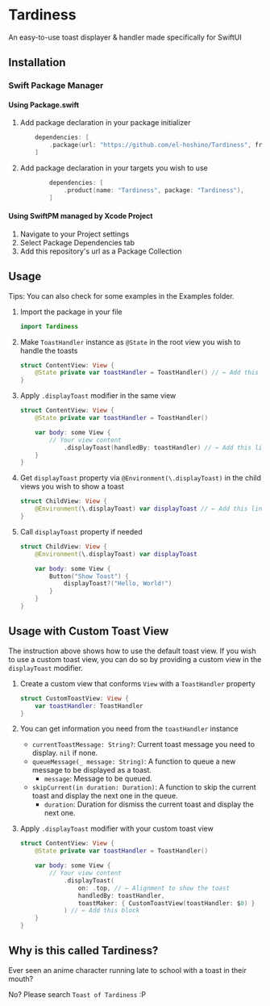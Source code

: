 # Tardiness
    
An easy-to-use toast displayer & handler made specifically for SwiftUI

## Installation

### Swift Package Manager

#### Using Package.swift

1. Add package declaration in your package initializer

    ```swift
        dependencies: [
            .package(url: "https://github.com/el-hoshino/Tardiness", from: Version("0.1.0")),
        ]
    ```

2. Add package declaration in your targets you wish to use

    ```swift
            dependencies: [
                .product(name: "Tardiness", package: "Tardiness"),
            ]
    ```

#### Using SwiftPM managed by Xcode Project

1. Navigate to your Project settings
2. Select Package Dependencies tab
3. Add this repository's url as a Package Collection

## Usage

Tips: You can also check for some examples in the Examples folder.

1. Import the package in your file

    ```swift
    import Tardiness
    ```

2. Make `ToastHandler` instance as `@State` in the root view you wish to handle the toasts

    ```swift
    struct ContentView: View {
        @State private var toastHandler = ToastHandler() // ← Add this line
    }
    ```

3. Apply `.displayToast` modifier in the same view

    ```swift
    struct ContentView: View {
        @State private var toastHandler = ToastHandler()

        var body: some View {
            // Your view content
                .displayToast(handledBy: toastHandler) // ← Add this line
        }
    }
    ```

4. Get `displayToast` property via `@Environment(\.displayToast)` in the child views you wish to show a toast 

    ```swift
    struct ChildView: View {
        @Environment(\.displayToast) var displayToast // ← Add this line
    }
    ```

5. Call `displayToast` property if needed

    ```swift
    struct ChildView: View {
        @Environment(\.displayToast) var displayToast

        var body: some View {
            Button("Show Toast") {
                displayToast?("Hello, World!")
            }
        }
    }
    ```

## Usage with Custom Toast View

The instruction above shows how to use the default toast view. If you wish to use a custom toast view, you can do so by providing a custom view in the `displayToast` modifier.

1. Create a custom view that conforms `View` with a `ToastHandler` property

    ```swift
    struct CustomToastView: View {
        var toastHandler: ToastHandler
    }
    ```

2. You can get information you need from the `toastHandler` instance

    - `currentToastMessage: String?`: Current toast message you need to display. `nil` if none.
    - `queueMessage(_ message: String)`: A function to queue a new message to be displayed as a toast.
        - `message`: Message to be queued.
    - `skipCurrent(in duration: Duration)`: A function to skip the current toast and display the next one in the queue.
        - `duration`: Duration for dismiss the current toast and display the next one.

3. Apply `.displayToast` modifier with your custom toast view

    ```swift
    struct ContentView: View {
        @State private var toastHandler = ToastHandler()

        var body: some View {
            // Your view content
                .displayToast(
                    on: .top, // ← Alignment to show the toast
                    handledBy: toastHandler,
                    toastMaker: { CustomToastView(toastHandler: $0) }
                ) // ← Add this block
        }
    }
    ```

## Why is this called Tardiness?

Ever seen an anime character running late to school with a toast in their mouth?

No? Please search `Toast of Tardiness` :P
